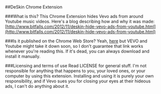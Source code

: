 ##DeSkin Chrome Extension

###What is this?
This Chrome Extension hides Vevo ads from around Youtube music videos. Here's a blog describing how and why it was made: [http://www.bitfalls.com/2012/11/deskin-hide-vevo-ads-from-youtube.html](http://www.bitfalls.com/2012/11/deskin-hide-vevo-ads-from-youtube.html)

###Is it published on the Chrome Web Store?
Yeah, [here](https://chrome.google.com/webstore/detail/deskin/gjfcomekfmcfgeggbconlaaojjchiccg) but VEVO and Youtube might take it down soon, so I don't guarantee that link works whenever you're reading this. If it's dead, you can always download and install it manually.

###Licensing and terms of use
Read LICENSE for general stuff. I'm not responsible for anything that happens to you, your loved ones, or your computer by using this extension. Installing and using it is purely your own responsibility, and if Vevo sues you for closing your eyes at their hideous ads, I can't do anything about it.